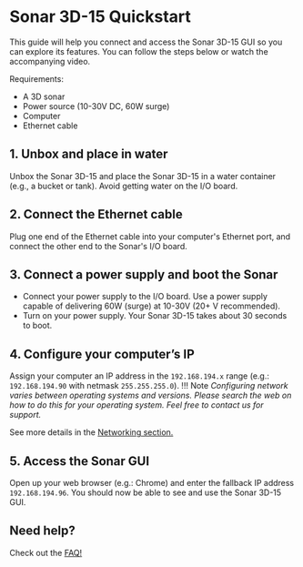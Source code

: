 # Sonar 3D-15 Quickstart

This guide will help you connect and access the Sonar 3D-15 GUI so you can explore its features. You can follow the steps below or watch the accompanying video.

Requirements:

* A 3D sonar
* Power source (10-30V DC, 60W surge)
* Computer
* Ethernet cable

<!-- Insert video here -->

<!-- Insert picture of Sonar in a bucket/tank -->

## 1. Unbox and place in water
Unbox the Sonar 3D-15 and place the Sonar 3D-15 in a water container (e.g., a bucket or tank). Avoid getting water on the I/O board.

<!-- Insert image showing the I/O card and computer -->

## 2. Connect the Ethernet cable
Plug one end of the Ethernet cable into your computer's Ethernet port, and connect the other end to the Sonar's I/O board.  
<!-- Insert image showing power supply connection -->

## 3. Connect a power supply and boot the Sonar
- Connect your power supply to the I/O board. Use a power supply capable of delivering 60W (surge) at 10-30V (20+ V recommended).
- Turn on your power supply. Your Sonar 3D-15 takes about 30 seconds to boot.

## 4. Configure your computer’s IP
Assign your computer an IP address in the `192.168.194.x` range (e.g.: `192.168.194.90` with netmask `255.255.255.0`).
!!! Note
    *Configuring network varies between operating systems and versions. Please search the web on how to do this for your operating system. Feel free to contact us for support.*
<!-- Insert two images side by side (Linux and Windows network config) -->
See more details in the [Networking section.](sonar-3d-15-networking.md)

## 5. Access the Sonar GUI
Open up your web browser (e.g.: Chrome) and enter the fallback IP address `192.168.194.96`. You should now be able to see and use the Sonar 3D-15 GUI.
<!-- Insert an image showing the browser with IP address -->

## Need help?
Check out the [FAQ!](sonar-3d-15-faq.md)
